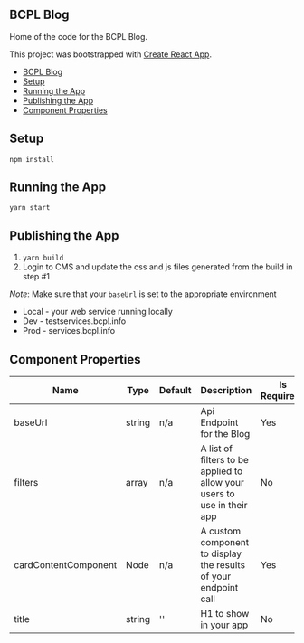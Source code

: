 ## BCPL Blog

Home of the code for the BCPL Blog.

This project was bootstrapped with [Create React App](https://github.com/facebookincubator/create-react-app).
- [BCPL Blog](#bcpl-blog)
- [Setup](#setup)
- [Running the App](#running-the-app)
- [Publishing the App](#publishing-the-app)
- [Component Properties](#component-properties)

## Setup

`npm install`

## Running the App

`yarn start`

## Publishing the App

1. `yarn build`
2. Login to CMS and update the css and js files generated from the build in step #1

_Note_: Make sure that your `baseUrl` is set to the appropriate environment

- Local - your web service running locally
- Dev - testservices.bcpl.info
- Prod - services.bcpl.info

## Component Properties

| Name                 | Type   | Default | Description                                                             | Is Required? |
| -------------------- | ------ | ------- | ----------------------------------------------------------------------- | ------------ |
| baseUrl              | string | n/a     | Api Endpoint for the Blog                                               | Yes          |
| filters              | array  | n/a     | A list of filters to be applied to allow your users to use in their app | No           |
| cardContentComponent | Node   | n/a     | A custom component to display the results of your endpoint call         | Yes          |
| title                | string | ''      | H1 to show in your app                                                  | No           |
